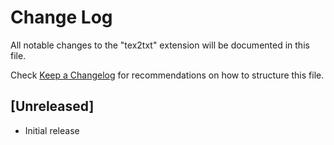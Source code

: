 # Change Log

All notable changes to the "tex2txt" extension will be documented in this file.

Check [Keep a Changelog](http://keepachangelog.com/) for recommendations on how to structure this file.

## [Unreleased]

- Initial release